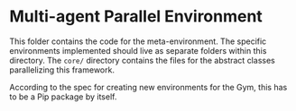 # Multi-agent Parallel Environment

This folder contains the code for the meta-environment. The specific environments implemented should live as separate folders within this directory. The `core/` directory contains the files for the abstract classes parallelizing this framework.

According to the spec for creating new environments for the Gym, this has to be a Pip package by itself.

